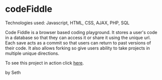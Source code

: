 # codeFiddle
Technologies used: Javascript, HTML, CSS, AJAX, PHP, SQL

Code Fiddle is a browser based coding playground. It stores a user's code in a database so that they can access it or share it using the unique url. Each save acts as a commit so that users can return to past versions of their code. It also allows forking so give users ability to take projects in multiple unique directions.

To see this project in action click <a href="http://ec2-52-34-213-191.us-west-2.compute.amazonaws.com/codeFiddle/CodePage.php" target="_blank">here</a>.

by Seth
